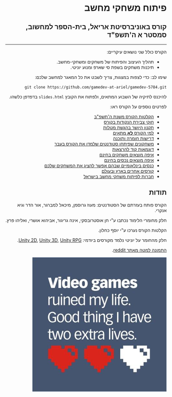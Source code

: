 <div dir='rtl' lang='he'>

#  פיתוח משחקי מחשב
## קורס באוניברסיטת אריאל, בית-הספר למחשוב, סמסטר א ה'תשפ"ד
----


הקורס כולל שני נושאים עיקריים:

* תהליך העיצוב והפיתוח של משחקים ומשחקי-מחשב.
* תיכנות משחקים בשפת סי שארפ ומנוע יוניטי. 

שימו לב: כדי לצפות במצגות, צריך לשבט את כל המאגר למחשב שלכם:

    git clone https://github.com/gamedev-at-ariel/gamedev-5784.git

להיכנס לתיקיה של השבוע המתאים, 
ולפתוח את הקובץ
`slides.html`
בדפדפן כלשהו.


לפרטים נוספים על הקורס ראו:
* [הקלטות הקורס משנת ה'תשפ"ב](https://www.youtube.com/playlist?list=PLM9fKcsATjxjqsyIcU4IRWuo-w4rQf_Pb)
* [חוקי צבירת הנקודות בקורס](grade-rules.md)
* [תקנון היושר בהגשת מטלות](https://www.ariel.ac.il/wp/cs/wp-content/uploads/sites/88/2020/08/Guidelines-for-Academic-Integrity.pdf)
* [למי הקורס **לא** מתאים](disclaimer.md)
* [דרישות חומרה ותוכנה](hardware.md)
* [משחקונים שפיתחו סטודנטים שלמדו את הקורס בעבר](https://sites.google.com/view/gamedev-at-ariel)
* [דוגמאות קוד להרצאות](../../../)
* [איפה מוצאים משחקים בחינם](free-games.md)
* [איפה מוצאים נכסים בחינם](free-assets.md)
* [כנסים בינלאומיים שבהם אפשר להציג את המשחקים שלכם](conferences.md)
* [קורסים אחרים בארץ ובעולם](other-courses.md)
* [חברות לפיתוח משחקי מחשב בישראל](israeli-gamedev.md)


## תודות
הקורס פותח בעזרתם של הסטודנטים: מעוז גרוסמן, מיכאל למברגר, אור הדר וגיא אנקרי.

חלק מחומרי הלימוד נכתבו ע"י חן אוסטרובסקי, אינה גריגור, אביהוא אושרי, ואליהו פרץ.

הקלטות הקורס נערכו ע"י יוסף כחלון.

חלק מהחומר על יוניטי נלמד מקורסים ביודמי: [Unity 2D](https://www.udemy.com/course/unitycourse/learn/lecture/10248514),  [Unity 3D](https://www.udemy.com/course/unitycourse2/learn/lecture/8859276),  [Unity RPG](https://www.udemy.com/course/unityrpg/learn/lecture/14593312).

[התמונה למטה מאתר reddit](https://www.reddit.com/r/gaming/comments/84884e/video_games_ruined_my_life/).

![Video games ruined my life](02-design-formal/video-games-ruined-my-lives.png)

</div>